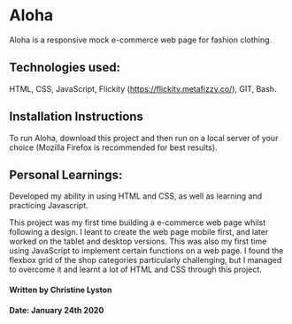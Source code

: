 # Aloha

Aloha is a responsive mock e-commerce web page for fashion clothing.

## Technologies used:

HTML, CSS, JavaScript, Flickity (https://flickity.metafizzy.co/), GIT, Bash.

## Installation Instructions

To run Aloha, download this project and then run on a local server of your choice (Mozilla Firefox is recommended for best results).

## Personal Learnings:

Developed my ability in using HTML and CSS, as well as learning and practicing Javascript.

This project was my first time building a e-commerce web page whilst following a design. I leant to create the web page mobile first, and later worked on the tablet and desktop versions. This was also my first time using JavaScript to implement certain functions on a web page. I found the flexbox grid of the shop categories particularly challenging, but I managed to overcome it and learnt a lot of HTML and CSS through this project. 

#### Written by Christine Lyston

#### Date: January 24th 2020
